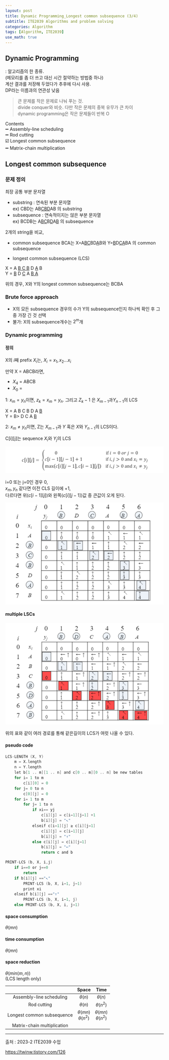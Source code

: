 ```yaml
---
layout: post
title: Dynamic Programming_Longest common subsequence (3/4)
subtitle: ITE2039 Algorithms and problem solving
categories: Algorithm
tags: [Algorithm, ITE2039]
use_math: true
---
```


## Dynamic Programming 
: 알고리즘의 한 종류.   
(메모리를 좀 더 쓰고 대신 시간 절약하는 방법중 하나)   
계산 결과를 저장해 두었다가 추후에 다시 사용.   
DP라는 이름과의 연관성 낮음

> 큰 문제를 작은 문제로 나눠 푸는 것.   
divide conquer와 비슷. 다만 작은 문제의 중복 유무가 큰 차이   
dynamic programming은 작은 문제들이 반복 O


Contents      
➖ Assembly-line scheduling    
➖ Rod cutting   
☑️ Longest common subsequence   
➖ Matrix-chain multiplication

## Longest common subsequence

### 문제 정의
최장 공통 부분 문자열   
- substring : 연속된 부분 문자열   
ex) CBD는 AB<u>CBD</u>AB 의 substring
- subsequence : 연속적이지는 않은 부분 문자열   
ex) BCDB는 A<u>BC</u>B<u>D</u>A<u>B</u> 의 subsequence

2개의 string을 비교,   
- common subsequence
BCA는 X=A<u>BC</u>BD<u>A</u>B와 Y=<u>B</u>D<u>CA</u>BA 의 common subsequence

- longest common subsequence (LCS)


X = A <u>B C B</u> D <u>A</u> B   
Y = <u>B</u> D <u>C</u> A <u>B A</u>

위의 경우, X와 Y의 longest common subsequence는 BCBA

### Brute force approach
- X의 모든 subsequence 경우의 수가 Y의 subsequence인지 하나씩 확인 후 그 중 가장 긴 것 선택
- 불가: X의 subsequence개수는 $2^m$개


### Dynamic programming
#### 정의
X의 $i$째 prefix $X_i$는, $X_i=x_1,x_2 ... x_i$ 

만약 X = ABCB라면,   
- $X_4$ = ABCB   
- $X_0$ = 


1: $x_m=y_n$이면, $z_k=x_m=y_n$. 그리고 $Z_k-1$ 은 $X_{m-1}$과$Y_{n-1}$의 LCS

X = A B C B D A <u>B</u>    
Y = B> D C A <u>B</u>

2: $x_m\neq y_n$이면, Z는 $X_{m-1}$과 $Y$ 혹은 $X$와 $Y_{n-1}$의 LCS이다.


C[i][j]는 sequence $X_i$와 $Y_j$의 LCS


![1][1]

i=0 또는 j=0인 경우 0,   
$x_m, y_n$ 같다면 이전 CLS 길이에 +1,    
다르다면 위($c[i-1][j]$)와 왼쪽($c[i][j-1]$)값 중 큰값이 오게 된다.

![2][2]


#### multiple LSCs

![3][3]

위의 표와 같이 여러 경로를 통해 같은길이의 LCS가 여럿 나올 수 있다.

#### pseudo code
```c
LCS-LENGTH (X, Y)
    m = X.length
    n = Y.length
    let b[1 .. m][1 .. n] and c[0 .. m][0 .. n] be new tables
    for i= 1 to m 
        c[i][0] = 0
    for j= 0 to n
        c[0][j] = 0 
    for i= 1 to m
        for j= 1 to n
            if xi== yj
                c[i][j] = c[i−1][j−1] +1
                b[i][j] = "↖"
            elseif c[i−1][j] ≥ c[i][j−1]
                c[i][j] = c[i−1][j]
                b[i][j] = "↑"
            else c[i][j] = c[i][j−1]
                b[i][j] = "←"
                return c and b
```

```c
PRINT-LCS (b, X, i,j)
    if i==0 or j==0
        return 
    if b[i][j] =="↖"
        PRINT-LCS (b, X, i−1, j−1)
        print xi
    elseif b[i][j] =="↑"
        PRINT-LCS (b, X, i−1, j)
    else PRINT-LCS (b, X, i, j−1)
```

#### space consumption
$\theta(mn)$

#### time consumption
$\theta(mn)$

#### space reduction
$\theta(min(m,n))$   
(LCS length only)


||Space|Time|
|:---:|:---:|:---:|
|Assembly-line scheduling|$\theta(n)$|$\theta(n)$|
|Rod cutting|$\theta(n)$|$\theta(n^2)$|
|Longest common subsequence|$\theta(mn)$</br>$\theta(n^2)$|$\theta(mn)$</br>$\theta(n^2)$|
|Matrix-chain multiplication|||



---

[1]: /assets/images/post_img/2023-10-30-AL_DynamicProgramming3/1.png
[2]: /assets/images/post_img/2023-10-30-AL_DynamicProgramming3/2.png
[3]: /assets/images/post_img/2023-10-30-AL_DynamicProgramming3/3.png
[4]: /assets/images/post_img/2023-10-30-AL_DynamicProgramming3/4.png
[5]: /assets/images/post_img/2023-10-30-AL_DynamicProgramming3/5.png
[6]: /assets/images/post_img/2023-10-30-AL_DynamicProgramming3/6.png

출처 : 2023-2 ITE2039 수업  

https://twinw.tistory.com/126




